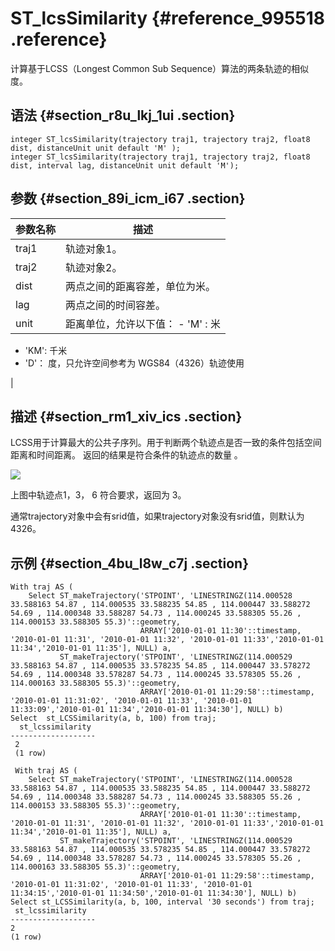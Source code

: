 # ST\_lcsSimilarity {#reference_995518 .reference}

计算基于LCSS（Longest Common Sub Sequence）算法的两条轨迹的相似度。

## 语法 {#section_r8u_lkj_1ui .section}

``` {#codeblock_kbo_rbj_jz3}
integer ST_lcsSimilarity(trajectory traj1, trajectory traj2, float8 dist, distanceUnit unit default 'M' );
integer ST_lcsSimilarity(trajectory traj1, trajectory traj2, float8 dist, interval lag, distanceUnit unit default 'M');
```

## 参数 {#section_89i_icm_i67 .section}

|参数名称|描述|
|----|--|
|traj1|轨迹对象1。|
|traj2|轨迹对象2。|
|dist|两点之间的距离容差，单位为米。|
|lag|两点之间的时间容差。|
|unit|距离单位，允许以下值： -   'M' : 米
-   'KM': 千米
-   'D'： 度，只允许空间参考为 WGS84（4326）轨迹使用

 |

## 描述 {#section_rm1_xiv_ics .section}

LCSS用于计算最大的公共子序列。用于判断两个轨迹点是否一致的条件包括空间距离和时间距离。 返回的结果是符合条件的轨迹点的数量 。

![](http://static-aliyun-doc.oss-cn-hangzhou.aliyuncs.com/assets/img/803696/156739407950869_zh-CN.png)

上图中轨迹点1，3， 6 符合要求，返回为 3。

通常trajectory对象中会有srid值，如果trajectory对象没有srid值，则默认为4326。

## 示例 {#section_4bu_l8w_c7j .section}

``` {#codeblock_z6q_j8c_z3s}
With traj AS (
    Select ST_makeTrajectory('STPOINT', 'LINESTRINGZ(114.000528 33.588163 54.87 , 114.000535 33.588235 54.85 , 114.000447 33.588272 54.69 , 114.000348 33.588287 54.73 , 114.000245 33.588305 55.26 , 114.000153 33.588305 55.3)'::geometry,
                             ARRAY['2010-01-01 11:30'::timestamp, '2010-01-01 11:31', '2010-01-01 11:32', '2010-01-01 11:33','2010-01-01 11:34','2010-01-01 11:35'], NULL) a,
           ST_makeTrajectory('STPOINT', 'LINESTRINGZ(114.000529 33.588163 54.87 , 114.000535 33.578235 54.85 , 114.000447 33.578272 54.69 , 114.000348 33.578287 54.73 , 114.000245 33.578305 55.26 , 114.000163 33.588305 55.3)'::geometry,
                             ARRAY['2010-01-01 11:29:58'::timestamp, '2010-01-01 11:31:02', '2010-01-01 11:33', '2010-01-01 11:33:09','2010-01-01 11:34','2010-01-01 11:34:30'], NULL) b)
Select  st_LCSSimilarity(a, b, 100) from traj;
  st_lcssimilarity    
-------------------
 2
 (1 row)

 With traj AS (
    Select ST_makeTrajectory('STPOINT', 'LINESTRINGZ(114.000528 33.588163 54.87 , 114.000535 33.588235 54.85 , 114.000447 33.588272 54.69 , 114.000348 33.588287 54.73 , 114.000245 33.588305 55.26 , 114.000153 33.588305 55.3)'::geometry,
                             ARRAY['2010-01-01 11:30'::timestamp, '2010-01-01 11:31', '2010-01-01 11:32', '2010-01-01 11:33','2010-01-01 11:34','2010-01-01 11:35'], NULL) a,
           ST_makeTrajectory('STPOINT', 'LINESTRINGZ(114.000529 33.588163 54.87 , 114.000535 33.578235 54.85 , 114.000447 33.578272 54.69 , 114.000348 33.578287 54.73 , 114.000245 33.578305 55.26 , 114.000163 33.588305 55.3)'::geometry,
                             ARRAY['2010-01-01 11:29:58'::timestamp, '2010-01-01 11:31:02', '2010-01-01 11:33', '2010-01-01 11:34:15','2010-01-01 11:34:50','2010-01-01 11:34:30'], NULL) b)
Select st_LCSSimilarity(a, b, 100, interval '30 seconds') from traj;
 st_lcssimilarity   
-------------------
2 
(1 row)
```

